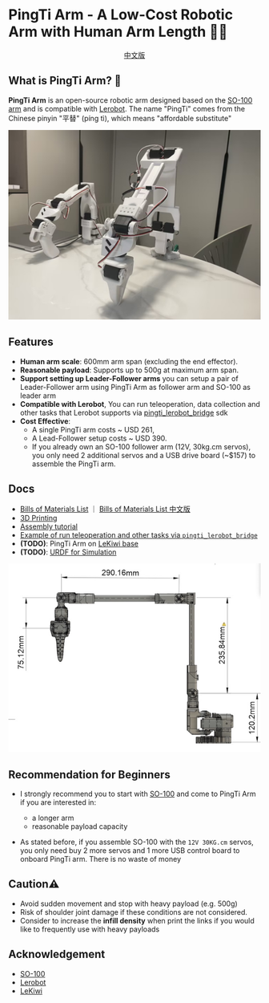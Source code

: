 # PingTi Arm - A Low-Cost Robotic Arm with Human Arm Length 🤖💪

<center> <a href=./docs/README_CN.md> 中文版 </a> </center>

## What is PingTi Arm? 🤔

**PingTi Arm** is an open-source robotic arm designed based on the [SO-100 arm](https://github.com/TheRobotStudio/SO-ARM100) and is compatible with [Lerobot](https://github.com/huggingface/lerobot). The name "PingTi" comes from the Chinese pinyin "平替" (píng tì), which means "affordable substitute"

![PingTi Arm](./media/pingti_arm_demo.jpg)

## Features 
- **Human arm scale**: 600mm arm span (excluding the end effector).
- **Reasonable payload**: Supports up to 500g at maximum arm span.
- **Support setting up Leader-Follower arms** you can setup a pair of Leader-Follower arm using PingTi Arm as follower arm and SO-100 as leader arm
- **Compatible with Lerobot**, You can run teleoperation, data collection and other tasks that Lerobot supports via [pingti_lerobot_bridge](https://github.com/nomorewzx/pingti_lerobot_bridge) sdk
- **Cost Effective**: 
  - A single PingTi arm costs ~ USD 261, 
  - A Lead-Follower setup costs ~ USD 390.
  - If you already own an SO-100 follower arm (12V, 30kg.cm servos), you only need 2 additional servos and a USB drive board (~$157) to assemble the PingTi arm.


## Docs
- [Bills of Materials List](./docs/BOM_List.md) ｜ [Bills of Materials List 中文版](./docs/BOM_List_CN.md)
- [3D Printing](./docs/3d_print.md)
- [Assembly tutorial](./docs/Assembe_tutorial.md)
- [Example of run teleoperation and other tasks via `pingti_lerobot_bridge`](https://github.com/nomorewzx/pingti_lerobot_bridge)
- **(TODO)**: PingTi Arm on [LeKiwi base](https://github.com/SIGRobotics-UIUC/LeKiwi)
- **(TODO)**: [URDF for Simulation](./docs/URDF_SIM.md)

![The Right View of PingTi Arm](./drawings/PingTi_Arm_RightView_V1_20250218.jpg)

## Recommendation for Beginners

- I strongly recommend you to start with [SO-100](https://github.com/TheRobotStudio/SO-ARM100) and come to PingTi Arm if you are interested in:
    - a longer arm
    - reasonable payload capacity

- As stated before, if you assemble SO-100 with the `12V 30KG.cm` servos, you only need buy 2 more servos and 1 more USB control board to onboard PingTi arm. There is no waste of money

## Caution⚠️
- Avoid sudden movement and stop with heavy payload (e.g. 500g)
- Risk of shoulder joint damage if these conditions are not considered.
- Consider to increase the **infill density** when print the links if you would like to frequently use with heavy payloads


## Acknowledgement

- [SO-100](https://github.com/TheRobotStudio/SO-ARM100)
- [Lerobot](https://github.com/huggingface/lerobot)
- [LeKiwi](https://github.com/SIGRobotics-UIUC/LeKiwi)